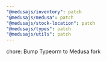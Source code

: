 ```yaml
---
"@medusajs/inventory": patch
"@medusajs/medusa": patch
"@medusajs/stock-location": patch
"@medusajs/types": patch
"@medusajs/utils": patch
---
```


chore: Bump Typeorm to Medusa fork
